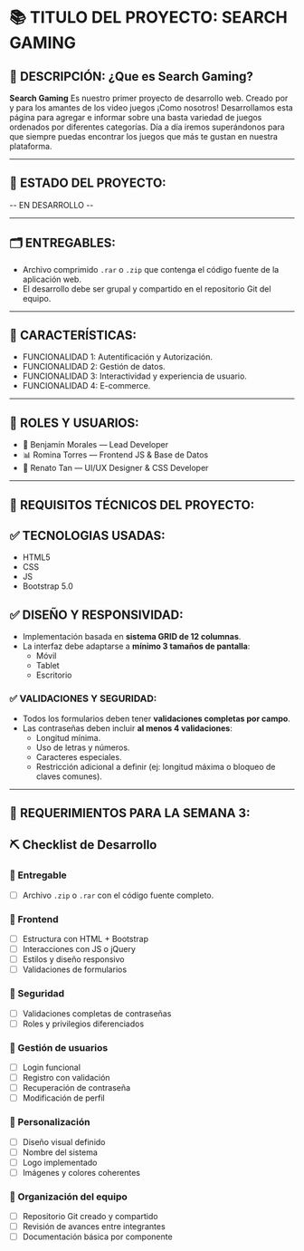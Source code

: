 

# 📚 TITULO DEL PROYECTO: SEARCH GAMING

## 🧠 DESCRIPCIÓN: ¿Que es Search Gaming?
**Search Gaming** Es nuestro primer proyecto de desarrollo web. Creado por y para los amantes de los video juegos ¡Como nosotros!
Desarrollamos esta página para agregar e informar sobre una basta variedad de juegos ordenados por diferentes categorías.
Día a día iremos superándonos para que siempre puedas encontrar los juegos que más te gustan en nuestra plataforma.

---------------------------------------------------------------------------------------------------------------------------------------

## 🤝 ESTADO DEL PROYECTO:

 -- EN DESARROLLO -- 

---------------------------------------------------------------------------------------------------------------------------------------

 ## 🗂️ ENTREGABLES:

- Archivo comprimido `.rar` o `.zip` que contenga el código fuente de la aplicación web.
- El desarrollo debe ser grupal y compartido en el repositorio Git del equipo.

---------------------------------------------------------------------------------------------------------------------------------------

## 📝 CARACTERÍSTICAS: 

- FUNCIONALIDAD 1: Autentificación y Autorización.
- FUNCIONALIDAD 2: Gestión de datos.
- FUNCIONALIDAD 3: Interactividad y experiencia de usuario.
- FUNCIONALIDAD 4: E-commerce.

---------------------------------------------------------------------------------------------------------------------------------------

## 👥 ROLES Y USUARIOS:


- 🔧 Benjamín Morales — Lead Developer
- 📊 Romina Torres — Frontend JS & Base de Datos
- 🎨 Renato Tan — UI/UX Designer & CSS Developer

---------------------------------------------------------------------------------------------------------------------------------------


## 🧱 REQUISITOS TÉCNICOS DEL PROYECTO:

## ✅ TECNOLOGIAS USADAS:

- HTML5
- CSS
- JS
- Bootstrap 5.0 

## ✅ DISEÑO Y RESPONSIVIDAD:

- Implementación basada en **sistema GRID de 12 columnas**.
- La interfaz debe adaptarse a **mínimo 3 tamaños de pantalla**:
  - Móvil
  - Tablet
  - Escritorio

### ✅ VALIDACIONES Y SEGURIDAD: 

- Todos los formularios deben tener **validaciones completas por campo**.
- Las contraseñas deben incluir **al menos 4 validaciones**:
  - Longitud mínima.
  - Uso de letras y números.
  - Caracteres especiales.
  - Restricción adicional a definir (ej: longitud máxima o bloqueo de claves comunes).


---------------------------------------------------------------------------------------------------------------------------------------

## 🧱 REQUERIMIENTOS PARA LA SEMANA 3: 

## ⛏️ Checklist de Desarrollo

### 📁 Entregable
- [ ] Archivo `.zip` o `.rar` con el código fuente completo.

### 🧱 Frontend
- [ ] Estructura con HTML + Bootstrap
- [ ] Interacciones con JS o jQuery
- [ ] Estilos y diseño responsivo 
- [ ] Validaciones de formularios 

### 🔐 Seguridad
- [ ] Validaciones completas de contraseñas
- [ ] Roles y privilegios diferenciados

### 👤 Gestión de usuarios
- [ ] Login funcional
- [ ] Registro con validación
- [ ] Recuperación de contraseña
- [ ] Modificación de perfil

### 🎨 Personalización
- [ ] Diseño visual definido
- [ ] Nombre del sistema
- [ ] Logo implementado
- [ ] Imágenes y colores coherentes

### 🤝 Organización del equipo
- [ ] Repositorio Git creado y compartido
- [ ] Revisión de avances entre integrantes
- [ ] Documentación básica por componente